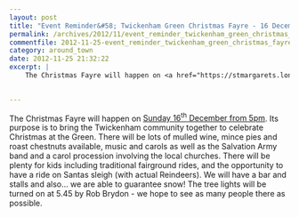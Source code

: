 ```yaml
---
layout: post
title: "Event Reminder&#58; Twickenham Green Christmas Fayre - 16 December 2012"
permalink: /archives/2012/11/event_reminder_twickenham_green_christmas_fayre_16.html
commentfile: 2012-11-25-event_reminder_twickenham_green_christmas_fayre_16
category: around_town
date: 2012-11-25 21:32:22
excerpt: |
    The Christmas Fayre will happen on <a href="https://stmargarets.london/event/fair/200705143692.">Sunday 16<sup>th</sup> December from 5pm</a> Its purpose is to bring the Twickenham community together to celebrate Christmas at the Green. There will be lots of mulled wine, mince pies and roast chestnuts available, music and carols as well as the Salvation Army band and a carol procession involving the local churches. There will be plenty for kids including traditional fairground rides, and the opportunity to have a ride on Santas sleigh (with actual Reindeers). We will have a bar and stalls and also... we are able to guarantee snow! The tree lights will be turned on at 5.45 by Rob Brydon - we hope to see as many people there as possible.
    

---
```


The Christmas Fayre will happen on [Sunday 16<sup>th</sup> December from 5pm](/event/fair/200705143692). Its purpose is to bring the Twickenham community together to celebrate Christmas at the Green. There will be lots of mulled wine, mince pies and roast chestnuts available, music and carols as well as the Salvation Army band and a carol procession involving the local churches. There will be plenty for kids including traditional fairground rides, and the opportunity to have a ride on Santas sleigh (with actual Reindeers). We will have a bar and stalls and also... we are able to guarantee snow! The tree lights will be turned on at 5.45 by Rob Brydon - we hope to see as many people there as possible.
